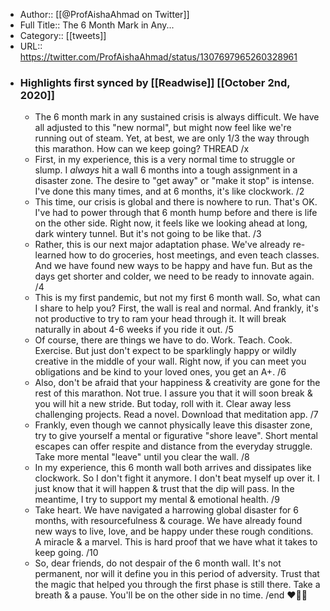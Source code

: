 - Author:: [[@ProfAishaAhmad on Twitter]]
- Full Title:: The 6 Month Mark in Any...
- Category:: [[tweets]]
- URL:: https://twitter.com/ProfAishaAhmad/status/1307697965260328961
- ### Highlights first synced by [[Readwise]] [[October 2nd, 2020]]
    - The 6 month mark in any sustained crisis is always difficult. We have all adjusted to this "new normal", but might now feel like we're running out of steam. Yet, at best, we are only 1/3 the way through this marathon. How can we keep going? THREAD /x 
    - First, in my experience, this is a very normal time to struggle or slump. I *always* hit a wall 6 months into a tough assignment in a disaster zone. The desire to "get away" or "make it stop" is intense. I've done this many times, and at 6 months, it's like clockwork. /2 
    - This time, our crisis is global and there is nowhere to run. That's OK. I've had to power through that 6 month hump before and there is life on the other side. Right now, it feels like we looking ahead at long, dark wintery tunnel. But it's not going to be like that. /3 
    - Rather, this is our next major adaptation phase. We've already re-learned how to do groceries, host meetings, and even teach classes. And we have found new ways to be happy and have fun. But as the days get shorter and colder, we need to be ready to innovate again. /4 
    - This is my first pandemic, but not my first 6 month wall. So, what can I share to help you? First, the wall is real and normal. And frankly, it's not productive to try to ram your head through it. It will break naturally in about 4-6 weeks if you ride it out. /5 
    - Of course, there are things we have to do. Work. Teach. Cook. Exercise. But just don't expect to be sparklingly happy or wildly creative in the middle of your wall. Right now, if you can meet you obligations and be kind to your loved ones, you get an A+. /6 
    - Also, don't be afraid that your happiness & creativity are gone for the rest of this marathon. Not true. I assure you that it will soon break & you will hit a new stride. But today, roll with it. Clear away less challenging projects. Read a novel. Download that meditation app. /7 
    - Frankly, even though we cannot physically leave this disaster zone, try to give yourself a mental or figurative "shore leave". Short mental escapes can offer respite and distance from the everyday struggle. Take more mental "leave" until you clear the wall. /8 
    - In my experience, this 6 month wall both arrives and dissipates like clockwork. So I don't fight it anymore. I don't beat myself up over it. I just know that it will happen & trust that the dip will pass. In the meantime, I try to support my mental & emotional health. /9 
    - Take heart. We have navigated a harrowing global disaster for 6 months, with resourcefulness & courage. We have already found new ways to live, love, and be happy under these rough conditions. A miracle & a marvel. This is hard proof that we have what it takes to keep going. /10 
    - So, dear friends, do not despair of the 6 month wall. It's not permanent, nor will it define you in this period of adversity. Trust that the magic that helped you through the first phase is still there. Take a breath & a pause. You'll be on the other side in no time. /end ❤️🙏🏽 
